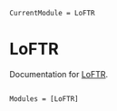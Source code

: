 ```@meta
CurrentModule = LoFTR
```

# LoFTR

Documentation for [LoFTR](https://github.com/arcAman07/LoFTR.jl).

```@index
```

```@autodocs
Modules = [LoFTR]
```
